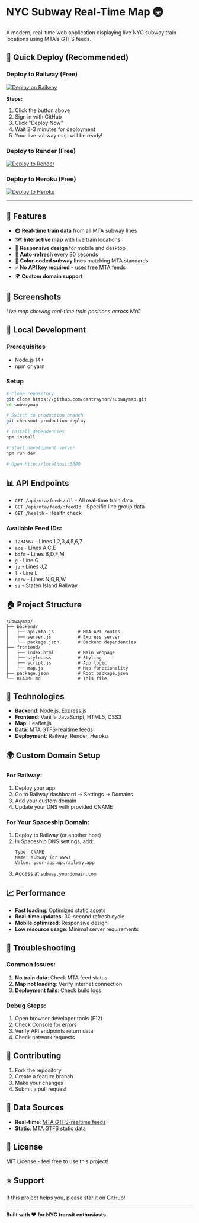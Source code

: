 # NYC Subway Real-Time Map 🚇

A modern, real-time web application displaying live NYC subway train locations using MTA's GTFS feeds.

## 🚀 Quick Deploy (Recommended)

### Deploy to Railway (Free)
[![Deploy on Railway](https://railway.app/button.svg)](https://railway.app/template/D9dJhq?referralCode=bonus)

**Steps:**
1. Click the button above
2. Sign in with GitHub
3. Click "Deploy Now"
4. Wait 2-3 minutes for deployment
5. Your live subway map will be ready!

### Deploy to Render (Free)
[![Deploy to Render](https://render.com/images/deploy-to-render-button.svg)](https://render.com/deploy?repo=https://github.com/dantraynor/subwaymap&branch=production-deploy)

### Deploy to Heroku (Free)
[![Deploy to Heroku](https://www.herokucdn.com/deploy/button.svg)](https://heroku.com/deploy?template=https://github.com/dantraynor/subwaymap/tree/production-deploy)

---

## 🌟 Features

- 🚇 **Real-time train data** from all MTA subway lines
- 🗺️ **Interactive map** with live train locations
- 📱 **Responsive design** for mobile and desktop
- 🔄 **Auto-refresh** every 30 seconds
- 🎨 **Color-coded subway lines** matching MTA standards
- ⚡ **No API key required** - uses free MTA feeds
- 🌍 **Custom domain support**

## 📸 Screenshots

*Live map showing real-time train positions across NYC*

## 🔧 Local Development

### Prerequisites
- Node.js 14+
- npm or yarn

### Setup
```bash
# Clone repository
git clone https://github.com/dantraynor/subwaymap.git
cd subwaymap

# Switch to production branch
git checkout production-deploy

# Install dependencies
npm install

# Start development server
npm run dev

# Open http://localhost:3000
```

## 📊 API Endpoints

- `GET /api/mta/feeds/all` - All real-time train data
- `GET /api/mta/feed/:feedId` - Specific line group data
- `GET /health` - Health check

### Available Feed IDs:
- `1234567` - Lines 1,2,3,4,5,6,7
- `ace` - Lines A,C,E
- `bdfm` - Lines B,D,F,M
- `g` - Line G
- `jz` - Lines J,Z
- `l` - Line L
- `nqrw` - Lines N,Q,R,W
- `si` - Staten Island Railway

## 🏠 Project Structure

```
subwaymap/
├── backend/
│   ├── api/mta.js         # MTA API routes
│   ├── server.js          # Express server
│   └── package.json       # Backend dependencies
├── frontend/
│   ├── index.html         # Main webpage
│   ├── style.css          # Styling
│   ├── script.js          # App logic
│   └── map.js             # Map functionality
├── package.json           # Root package.json
└── README.md              # This file
```

## 🔧 Technologies

- **Backend**: Node.js, Express.js
- **Frontend**: Vanilla JavaScript, HTML5, CSS3
- **Map**: Leaflet.js
- **Data**: MTA GTFS-realtime feeds
- **Deployment**: Railway, Render, Heroku

## 🌍 Custom Domain Setup

### For Railway:
1. Deploy your app
2. Go to Railway dashboard → Settings → Domains
3. Add your custom domain
4. Update your DNS with provided CNAME

### For Your Spaceship Domain:
1. Deploy to Railway (or another host)
2. In Spaceship DNS settings, add:
   ```
   Type: CNAME
   Name: subway (or www)
   Value: your-app.up.railway.app
   ```
3. Access at `subway.yourdomain.com`

## 📈 Performance

- **Fast loading**: Optimized static assets
- **Real-time updates**: 30-second refresh cycle
- **Mobile optimized**: Responsive design
- **Low resource usage**: Minimal server requirements

## 🐛 Troubleshooting

### Common Issues:
1. **No train data**: Check MTA feed status
2. **Map not loading**: Verify internet connection
3. **Deployment fails**: Check build logs

### Debug Steps:
1. Open browser developer tools (F12)
2. Check Console for errors
3. Verify API endpoints return data
4. Check network requests

## 🤝 Contributing

1. Fork the repository
2. Create a feature branch
3. Make your changes
4. Submit a pull request

## 📜 Data Sources

- **Real-time**: [MTA GTFS-realtime feeds](https://api.mta.info/#/subwayRealTimeFeeds)
- **Static**: [MTA GTFS static data](https://new.mta.info/developers)

## 📝 License

MIT License - feel free to use this project!

## ⭐ Support

If this project helps you, please star it on GitHub!

---

**Built with ❤️ for NYC transit enthusiasts**
